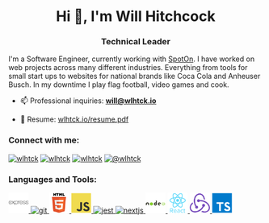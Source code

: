 <h1 align="center">Hi 👋, I'm Will Hitchcock</h1>
<h3 align="center">Technical Leader</h3>
<p>I'm a Software Engineer, currently working with <a href="https://spoton.com">SpotOn</a>. I have worked on web projects across many different industries. Everything from tools for small start ups to websites for national brands like Coca Cola and Anheuser Busch. In my downtime I play flag football, video games and cook.</p>

- 📫 Professional inquiries: **will@wlhtck.io**

- 📄 Resume: [wlhtck.io/resume.pdf](https://wlhtck.io/resume.pdf)

<h3 align="left">Connect with me:</h3>
<p align="left">
<a href="https://twitter.com/wlhtck" target="blank"><img align="center" src="https://cdn.jsdelivr.net/npm/simple-icons@3.0.1/icons/twitter.svg" alt="wlhtck" height="30" width="40" /></a>
<a href="https://linkedin.com/in/wlhtck" target="blank"><img align="center" src="https://cdn.jsdelivr.net/npm/simple-icons@3.0.1/icons/linkedin.svg" alt="wlhtck" height="30" width="40" /></a>
<a href="https://instagram.com/wlhtck" target="blank"><img align="center" src="https://cdn.jsdelivr.net/npm/simple-icons@3.0.1/icons/instagram.svg" alt="wlhtck" height="30" width="40" /></a>
<a href="https://medium.com/@wlhtck" target="blank"><img align="center" src="https://cdn.jsdelivr.net/npm/simple-icons@3.0.1/icons/medium.svg" alt="@wlhtck" height="30" width="40" /></a>
</p>

<h3 align="left">Languages and Tools:</h3>
<p align="left"> <a href="https://expressjs.com" target="_blank"> <img src="https://raw.githubusercontent.com/devicons/devicon/master/icons/express/express-original-wordmark.svg" alt="express" width="40" height="40"/> </a> <a href="https://git-scm.com/" target="_blank"> <img src="https://www.vectorlogo.zone/logos/git-scm/git-scm-icon.svg" alt="git" width="40" height="40"/> </a> <a href="https://www.w3.org/html/" target="_blank"> <img src="https://raw.githubusercontent.com/devicons/devicon/master/icons/html5/html5-original-wordmark.svg" alt="html5" width="40" height="40"/> </a> <a href="https://developer.mozilla.org/en-US/docs/Web/JavaScript" target="_blank"> <img src="https://raw.githubusercontent.com/devicons/devicon/master/icons/javascript/javascript-original.svg" alt="javascript" width="40" height="40"/> </a> <a href="https://jestjs.io" target="_blank"> <img src="https://www.vectorlogo.zone/logos/jestjsio/jestjsio-icon.svg" alt="jest" width="40" height="40"/> </a> <a href="https://nextjs.org/" target="_blank"> <img src="https://cdn.worldvectorlogo.com/logos/nextjs-3.svg" alt="nextjs" width="40" height="40"/> </a> <a href="https://nodejs.org" target="_blank"> <img src="https://raw.githubusercontent.com/devicons/devicon/master/icons/nodejs/nodejs-original-wordmark.svg" alt="nodejs" width="40" height="40"/> </a> <a href="https://reactjs.org/" target="_blank"> <img src="https://raw.githubusercontent.com/devicons/devicon/master/icons/react/react-original-wordmark.svg" alt="react" width="40" height="40"/> </a> <a href="https://redux.js.org" target="_blank"> <img src="https://raw.githubusercontent.com/devicons/devicon/master/icons/redux/redux-original.svg" alt="redux" width="40" height="40"/> </a> <a href="https://www.typescriptlang.org/" target="_blank"> <img src="https://raw.githubusercontent.com/devicons/devicon/master/icons/typescript/typescript-original.svg" alt="typescript" width="40" height="40"/> </a> </p>
